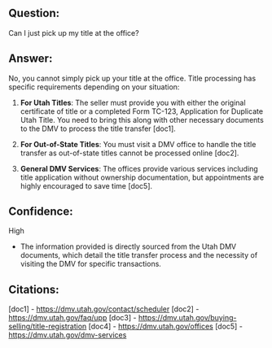 ## Question:
Can I just pick up my title at the office?

## Answer:
No, you cannot simply pick up your title at the office. Title processing has specific requirements depending on your situation:

1. **For Utah Titles**: The seller must provide you with either the original certificate of title or a completed Form TC-123, Application for Duplicate Utah Title. You need to bring this along with other necessary documents to the DMV to process the title transfer [doc1].

2. **For Out-of-State Titles**: You must visit a DMV office to handle the title transfer as out-of-state titles cannot be processed online [doc2].

3. **General DMV Services**: The offices provide various services including title application without ownership documentation, but appointments are highly encouraged to save time [doc5].

## Confidence:
High
- The information provided is directly sourced from the Utah DMV documents, which detail the title transfer process and the necessity of visiting the DMV for specific transactions.

## Citations:
[doc1] - https://dmv.utah.gov/contact/scheduler
[doc2] - https://dmv.utah.gov/faq/upp
[doc3] - https://dmv.utah.gov/buying-selling/title-registration
[doc4] - https://dmv.utah.gov/offices
[doc5] - https://dmv.utah.gov/dmv-services
